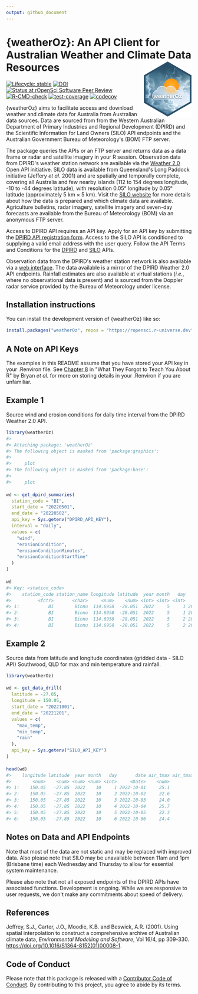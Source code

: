 ```yaml
---
output: github_document
---
```


<!-- README.md is generated from README.Rmd. Please edit that file -->



# {weatherOz}: An API Client for Australian Weather and Climate Data Resources <img src="man/figures/logo.png" align="right" />

<!-- badges: start -->
[![Lifecycle: stable](https://img.shields.io/badge/lifecycle-stable-green.svg)](https://lifecycle.r-lib.org/articles/stages.html#stable)
[![DOI](https://zenodo.org/badge/613750527.svg)](https://zenodo.org/badge/latestdoi/613750527)
[![Status at rOpenSci Software Peer Review](https://badges.ropensci.org/598_status.svg)](https://github.com/ropensci/software-review/issues/598)
[![R-CMD-check](https://github.com/DPIRD-FSI/weatherOz/actions/workflows/R-CMD-check.yaml/badge.svg)](https://github.com/DPIRD-FSI/weatherOz/actions/workflows/R-CMD-check.yaml)
[![test-coverage](https://github.com/DPIRD-FSI/weatherOz/actions/workflows/test-coverage.yaml/badge.svg)](https://github.com/DPIRD-FSI/weatherOz/actions/workflows/test-coverage.yaml)
[![codecov](https://codecov.io/gh/ropensci/weatherOz/graph/badge.svg?token=ZiaPsN6nYy)](https://codecov.io/gh/ropensci/weatherOz)
<!-- badges: end -->

{weatherOz} aims to facilitate access and download weather and climate data for Australia from Australian data sources.
Data are sourced from from the Western Australian Department of Primary Industries and Regional Development (DPIRD) and the Scientific Information for Land Owners (SILO) API endpoints and the Australian Government Bureau of Meteorology's (BOM) FTP server.

The package queries the APIs or an FTP server and returns data as a data frame or radar and satellite imagery in your R session.
Observation data from DPIRD's weather station network are available via the [Weather 2.0](https://www.agric.wa.gov.au/weather-api-20) Open API initiative.
SILO data is available from Queensland's Long Paddock initiative (Jeffery _et al._ 2001) and are spatially and temporally complete, covering all Australia and few nearby islands (112 to 154 degrees longitude, -10 to -44 degrees latitude), with resolution 0.05° longitude by 0.05° latitude (approximately 5&nbsp;km × 5&nbsp;km).
Visit the [SILO website](https://siloapi.longpaddock.qld.gov.au/silo/) for more details about how the data is prepared and which climate data are available.
Agriculture bulletins, radar imagery, satellite imagery and seven-day forecasts are available from the Bureau of Meteorology (BOM) via an anonymous FTP server.

Access to DPIRD API requires an API key.
Apply for an API key by submitting the [DPIRD API registration form](https://www.agric.wa.gov.au/form/dpird-api-registration).
Access to the SILO API is conditioned to supplying a valid email address with the user query.
Follow the API Terms and Conditions for the [DPIRD](https://www.agric.wa.gov.au/apis/api-terms-and-conditions) and [SILO](https://siloapi.longpaddock.qld.gov.au/silo/about/access-data/) APIs.

Observation data from the DPIRD's weather station network is also available via a [web interface](https://weather.agric.wa.gov.au).
The data available is a mirror of the DPIRD Weather 2.0 API endpoints.
Rainfall estimates are also available at virtual stations (_i.e._, where no observational data is present) and is sourced from the Doppler radar service provided by the Bureau of Meteorology under license.

## Installation instructions

You can install the development version of {weatherOz} like so:

```r
install.packages("weatherOz", repos = "https://ropensci.r-universe.dev")
```
## A Note on API Keys

The examples in this README assume that you have stored your API key in your .Renviron file.
See [Chapter 8](https://rstats.wtf/r-startup.html#renviron) in "What They Forgot to Teach You About R" by Bryan _et al._ for more on storing details in your .Renviron if you are unfamiliar.

## Example 1

Source wind and erosion conditions for daily time interval from the DPIRD Weather 2.0 API.


```r
library(weatherOz)
#> 
#> Attaching package: 'weatherOz'
#> The following object is masked from 'package:graphics':
#> 
#>     plot
#> The following object is masked from 'package:base':
#> 
#>     plot

wd <- get_dpird_summaries(
  station_code = "BI",
  start_date = "20220501",
  end_date = "20220502",
  api_key = Sys.getenv("DPIRD_API_KEY"),
  interval = "daily",
  values = c(
    "wind",
    "erosionCondition",
    "erosionConditionMinutes",
    "erosionConditionStartTime"
  )
)

wd
#> Key: <station_code>
#>    station_code station_name longitude latitude  year month   day       date erosion_condition_minutes erosion_condition_start_time wind_avg_speed wind_height wind_max_direction_compass_point wind_max_direction_degrees wind_max_speed       wind_max_time
#>          <fctr>       <char>     <num>    <num> <int> <int> <int>     <Date>                     <int>                       <POSc>          <num>       <int>                           <char>                      <int>          <num>              <POSc>
#> 1:           BI        Binnu  114.6958  -28.051  2022     5     1 2022-05-01                         0                         <NA>          10.85           3                              SSW                        200          31.82 2022-05-01 17:28:00
#> 2:           BI        Binnu  114.6958  -28.051  2022     5     1 2022-05-01                         0                         <NA>          15.57          10                              SSW                        194          34.88 2022-05-01 17:34:00
#> 3:           BI        Binnu  114.6958  -28.051  2022     5     2 2022-05-02                         7          2022-05-02 15:01:00          13.06           3                              SSW                        205          38.52 2022-05-02 16:07:00
#> 4:           BI        Binnu  114.6958  -28.051  2022     5     2 2022-05-02                         7          2022-05-02 15:01:00          17.70          10                              SSW                        193          40.10 2022-05-02 16:31:00
```

## Example 2

Source data from latitude and longitude coordinates (gridded data - SILO API) Southwood, QLD for max and min temperature and rainfall.


```r
library(weatherOz)

wd <- get_data_drill(
  latitude = -27.85,
  longitude = 150.05,
  start_date = "20221001",
  end_date = "20221201",
  values = c(
    "max_temp",
    "min_temp",
    "rain"
  ),
  api_key = Sys.getenv("SILO_API_KEY")
)

head(wd)
#>    longitude latitude  year month   day       date air_tmax air_tmax_source air_tmin air_tmin_source  elev_m  extracted rainfall rainfall_source
#>        <num>    <num> <num> <num> <int>     <Date>    <num>           <int>    <num>           <int>  <char>     <Date>    <num>           <int>
#> 1:    150.05   -27.85  2022    10     1 2022-10-01     25.1              25      9.8              25 254.5 m 2024-03-11      0.9              25
#> 2:    150.05   -27.85  2022    10     2 2022-10-02     22.6              25     11.7              25 254.5 m 2024-03-11      0.0              25
#> 3:    150.05   -27.85  2022    10     3 2022-10-03     24.0              25      7.8              25 254.5 m 2024-03-11      0.0              25
#> 4:    150.05   -27.85  2022    10     4 2022-10-04     25.7              25     10.6              25 254.5 m 2024-03-11      0.0              25
#> 5:    150.05   -27.85  2022    10     5 2022-10-05     22.3              25     13.3              25 254.5 m 2024-03-11      0.0              25
#> 6:    150.05   -27.85  2022    10     6 2022-10-06     24.4              25     14.7              25 254.5 m 2024-03-11      1.8              25
```

## Notes on Data and API Endpoints

Note that most of the data are not static and may be replaced with improved data.
Also please note that SILO may be unavailable between 11am and 1pm (Brisbane time) each Wednesday and Thursday to allow for essential system maintenance.

Please also note that not all exposed endpoints of the DPIRD APIs have associated functions.
Development is ongoing.
While we are responsive to user requests, we don't make any commitments about speed of delivery.

## References

Jeffrey, S.J., Carter, J.O., Moodie, K.B. and Beswick, A.R. (2001). Using spatial interpolation to construct a comprehensive archive of Australian climate data, _Environmental Modelling and Software_, Vol 16/4, pp 309-330. <https://doi.org/10.1016/S1364-8152(01)00008-1>.

## Code of Conduct

Please note that this package is released with a [Contributor Code of Conduct](https://ropensci.org/code-of-conduct/). 
By contributing to this project, you agree to abide by its terms.

